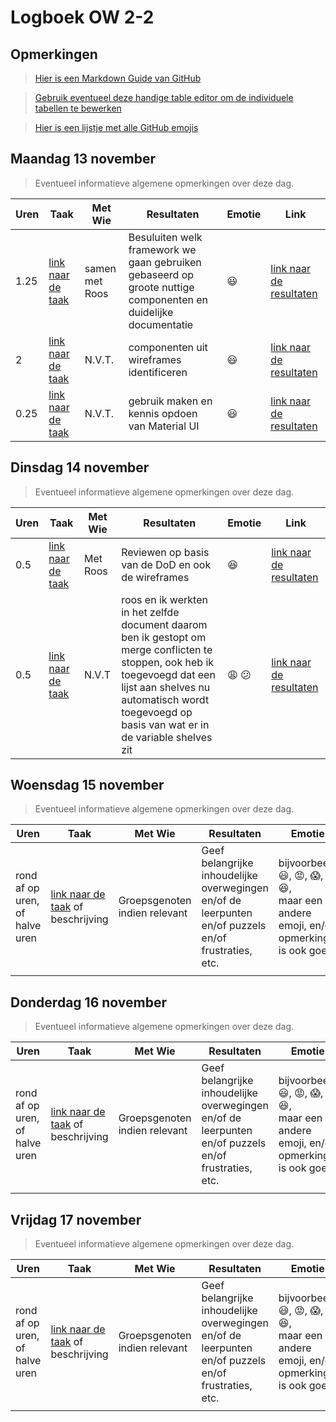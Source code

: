 # Logboek OW 2-2

## Opmerkingen

> [Hier is een Markdown Guide van GitHub](https://guides.github.com/features/mastering-markdown/)

> [Gebruik eventueel deze handige table editor om de individuele tabellen te bewerken](https://www.tablesgenerator.com/markdown_tables)

> [Hier is een lijstje met alle GitHub emojis](https://github.com/ikatyang/emoji-cheat-sheet/blob/master/README.md)

## Maandag 13 november

> Eventueel informatieve algemene opmerkingen over deze dag.

| Uren | Taak  | Met Wie | Resultaten | Emotie | Link |
|---|---|---|---|---|---|
| 1.25 | [link naar de taak](https://github.com/HANICA-DWA/project-sep23-klipspringer/issues/16) | samen met Roos | Besuluiten welk framework we gaan gebruiken gebaseerd op groote nuttige componenten en duidelijke documentatie |:smiley: | [link naar de resultaten](https://github.com/HANICA-DWA/project-sep23-klipspringer/issues/16#issuecomment-1807765101) |
| 2 | [link naar de taak](https://github.com/HANICA-DWA/project-sep23-klipspringer/issues/38) | N.V.T. | componenten uit wireframes identificeren | :smiley: | [link naar de resultaten](https://github.com/HANICA-DWA/project-sep23-klipspringer/commit/cb290831e1b66132146389397e541a7879fb76b5) |
| 0.25 | [link naar de taak](https://github.com/orgs/HANICA-DWA/projects/19/views/4?pane=issue&itemId=44264003) | N.V.T. | gebruik maken en kennis opdoen van Material UI | :smiley: | [link naar de resultaten](https://github.com/HANICA-DWA/project-sep23-klipspringer/commit/aa607eae841cfa1282ce9af1b22094af9ca973be) |

## Dinsdag 14 november

> Eventueel informatieve algemene opmerkingen over deze dag.

| Uren | Taak  | Met Wie | Resultaten | Emotie | Link |
|---|---|---|---|---|---|
| 0.5 | [link naar de taak](https://github.com/HANICA-DWA/project-sep23-klipspringer/issues/36) | Met Roos | Reviewen op basis van de DoD en ook de wireframes | :satisfied: | [link naar de resultaten](https://github.com/HANICA-DWA/project-sep23-klipspringer/commit/d1ae5296582cd2e1c7a7f49ca084e9d42dd04d08) |
| 0.5 | [link naar de taak](https://github.com/HANICA-DWA/project-sep23-klipspringer/issues/26) | N.V.T | roos en ik werkten in het zelfde document daarom ben ik gestopt om merge conflicten te stoppen, ook heb ik toegevoegd dat een lijst aan shelves nu automatisch wordt toegevoegd op basis van wat er in de variable shelves zit | :weary: :confused: | [link naar de resultaten](https://github.com/HANICA-DWA/project-sep23-klipspringer/commit/842bb28492bba6a3ff8742d3f60649e096439088) |



## Woensdag 15 november

> Eventueel informatieve algemene opmerkingen over deze dag.

| Uren | Taak  | Met Wie | Resultaten | Emotie | Link |
|---|---|---|---|---|---|
| rond af op uren, of halve uren | [link naar de taak](https://github.com/link-naar-de-taak) of beschrijving | Groepsgenoten indien relevant | Geef belangrijke inhoudelijke overwegingen en/of de leerpunten en/of puzzels en/of frustraties, etc.  |bijvoorbeeld <br />:smiley:, :rage:, :scream:, of :satisfied:, <br />maar een andere emoji, en/of opmerking is ook goed | [link naar de resultaten](https://github.com/link-naar-de-commit) |
| | | | | | |

## Donderdag 16 november

> Eventueel informatieve algemene opmerkingen over deze dag.

| Uren | Taak  | Met Wie | Resultaten | Emotie | Link |
|---|---|---|---|---|---|
| rond af op uren, of halve uren | [link naar de taak](https://github.com/link-naar-de-taak) of beschrijving | Groepsgenoten indien relevant | Geef belangrijke inhoudelijke overwegingen en/of de leerpunten en/of puzzels en/of frustraties, etc.  |bijvoorbeeld <br />:smiley:, :rage:, :scream:, of :satisfied:, <br />maar een andere emoji, en/of opmerking is ook goed | [link naar de resultaten](https://github.com/link-naar-de-commit) |
| | | | | | |



## Vrijdag 17 november

> Eventueel informatieve algemene opmerkingen over deze dag.

| Uren | Taak  | Met Wie | Resultaten | Emotie | Link |
|---|---|---|---|---|---|
| rond af op uren, of halve uren | [link naar de taak](https://github.com/link-naar-de-taak) of beschrijving | Groepsgenoten indien relevant | Geef belangrijke inhoudelijke overwegingen en/of de leerpunten en/of puzzels en/of frustraties, etc.  |bijvoorbeeld <br />:smiley:, :rage:, :scream:, of :satisfied:, <br />maar een andere emoji, en/of opmerking is ook goed | [link naar de resultaten](https://github.com/link-naar-de-commit) |
| | | | | | |
